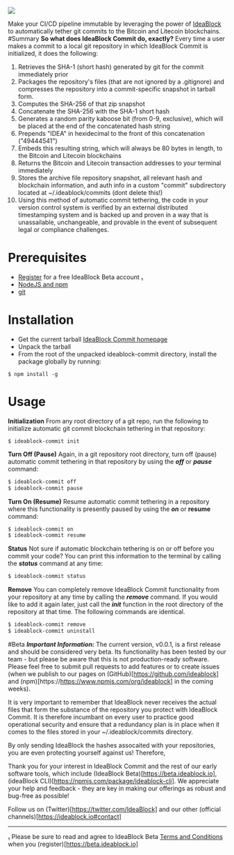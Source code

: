![](https://ideablock.io/ideablock-commit.png)

Make your CI/CD pipeline immutable by leveraging the power of [IdeaBlock](https://ideablock.io) to automatically tether git commits to the Bitcoin and Litecoin blockchains.
#Summary
**So what does IdeaBlock Commit do, exactly?**
Every time a user makes a commit to a local git repository in which IdeaBlock Commit is initialized,  it does the following:
1.  Retrieves the SHA-1 (short hash) generated by git for the commit immediately prior
2.  Packages the repository's files (that are not ignored by a .gitignore) and compresses the repository into a commit-specific snapshot in tarball form.
3.  Computes the SHA-256 of that zip snapshot
4.  Concatenate the SHA-256 with the SHA-1 short hash
5.  Generates a random parity kaboose bit (from 0-9, exclusive), which will be placed at the end of the concatenated hash string
6. Prepends "IDEA" in hexidecimal to the front of this concatenation ("49444541")
7. Embeds this resulting string, which will always be 80 bytes in length, to the Bitcoin and Litecoin blockchains
8. Returns the Bitcoin and Litecoin transaction addresses to your terminal immediately
9.  Stores the archive file repository snapshot, all relevant hash and blockchain information, and auth info in a custom "commit" subdirectory located at ~/.ideablock/commits (dont delete this!)
10.  Using this method of automatic commit tethering, the code in your version control system is verified by an external distributed timestamping system and is backed up and proven in a way that is unassailable, unchangeable, and provable in the event of subsequent legal or compliance challenges.

# Prerequisites
- [Register](https://beta.ideablock.io) for a free IdeaBlock Beta account ₁
- [NodeJS and npm](https://nodejs.org/en/download/)
- [git](https://git-scm.com/book/en/v2/Getting-Started-Installing-Git)

# Installation
- Get the current tarball [IdeaBlock Commit homepage](https://ideablock.io/ideablock-commit)
- Unpack the tarball
- From the root of the unpacked ideablock-commit directory, install the package globally by running:

```
$ npm install -g
```


# Usage
**Initialization**
From any root directory of a git repo, run the following to initialize automatic git commit blockchain tethering in that repository:
```
$ ideablock-commit init
```

**Turn Off (Pause)**
Again, in a git repository root directory, turn off (pause) automatic commit tethering in that repository by using the ***off*** or ***pause*** command:
```bash
$ ideablock-commit off
$ ideablock-commit pause
```

**Turn On (Resume)**
Resume automatic commit tethering in a repository where this functionality is presently paused by using the ***on*** or **resume** command:
```bash
$ ideablock-commit on
$ ideablock-commit resume
```

**Status**
Not sure if automatic blockchain tethering is on or off before you commit your code? You can print this information to the terminal by calling the ***status*** command at any time:
```bash
$ ideablock-commit status
```

**Remove**
You can completely remove IdeaBlock Commit functionality from your repository at any time by calling the ***remove*** command.  If you would like to add it again later, just call the ***init*** function in the root directory of the repository at that time.  The following commands are identical.
```bash
$ ideablock-commit remove
$ ideablock-commit uninstall
```



#Beta
***Important Information:***
The current version, v0.0.1, is a first release and should be considered very beta.  Its functionality has been tested by our team - but please be aware that this is not production-ready software.  Please feel free to submit pull requests to add features or to create issues (when we publish to our pages on (GitHub)[https://github.com/ideablock] and (npm)[https://https://www.npmjs.com/org/ideablock] in the coming weeks).

It is very important to remember that IdeaBlock never receives the actual files that form the substance of the repository you protect with IdeaBlock Commit.  It is therefore incumbant on every user to practice good operational security and ensure that a redundancy plan is in place when it comes to the files stored in your ~/.ideablock/commits directory.

By only sending IdeaBlock the hashes assocaited with your repositories, you are even protecting yourself against us! Therefore,

Thank you for your interest in IdeaBlock Commit and the rest of our early software tools, which include (IdeaBlock Beta)[https://beta.ideablock.io], (ideaBlock CLI)[https://npmjs.com/package/ideablock-cli].  We appreciate your help and feedback - they are key in making our offerings as robust and bug-free as possible!

Follow us on (Twitter)[https://twitter.com/ldeaBlock] and our other (official channels)[https://ideablock.io#contact]
_____________

₁ Please be sure to read and agree to IdeaBlock Beta [Terms and Conditions](https://beta.ideablock.io/terms) when you (register)[https://beta.ideablock.io]
